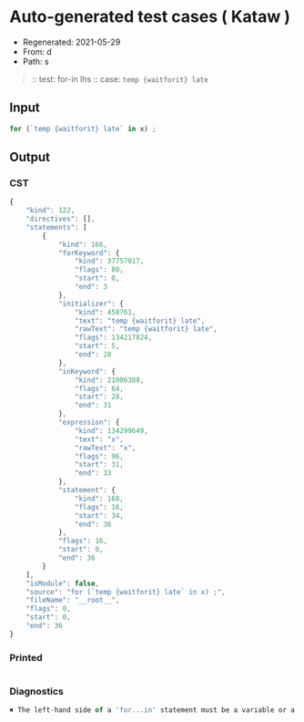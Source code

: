 # Auto-generated test cases ( Kataw )
- Regenerated: 2021-05-29
- From: d
- Path: s
> :: test: for-in lhs
> :: case: `temp {waitforit} late`
## Input

`````js
for (`temp {waitforit} late` in x) ;
`````
## Output

### CST

```javascript
{
    "kind": 122,
    "directives": [],
    "statements": [
        {
            "kind": 166,
            "forKeyword": {
                "kind": 37757017,
                "flags": 80,
                "start": 0,
                "end": 3
            },
            "initializer": {
                "kind": 458761,
                "text": "temp {waitforit} late",
                "rawText": "temp {waitforit} late",
                "flags": 134217824,
                "start": 5,
                "end": 28
            },
            "inKeyword": {
                "kind": 21006388,
                "flags": 64,
                "start": 28,
                "end": 31
            },
            "expression": {
                "kind": 134299649,
                "text": "x",
                "rawText": "x",
                "flags": 96,
                "start": 31,
                "end": 33
            },
            "statement": {
                "kind": 168,
                "flags": 16,
                "start": 34,
                "end": 36
            },
            "flags": 16,
            "start": 0,
            "end": 36
        }
    ],
    "isModule": false,
    "source": "for (`temp {waitforit} late` in x) ;",
    "fileName": "__root__",
    "flags": 0,
    "start": 0,
    "end": 36
}
```

### Printed

```javascript

```

### Diagnostics

```javascript
✖ The left-hand side of a 'for...in' statement must be a variable or a property access. - start: 31, end: 33

```

